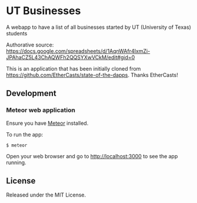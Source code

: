 # UT Businesses

A webapp to have a list of all businesses started by UT (University of Texas) students

Authorative source: https://docs.google.com/spreadsheets/d/1AqnWAfr4IxmZi-JPAhaCZ5L43ChAQWFh2QQSYXwVCkM/edit#gid=0

This is an application that has been initially cloned from https://github.com/EtherCasts/state-of-the-dapps. Thanks EtherCasts!

## Development

### Meteor web application

Ensure you have [Meteor](https://www.meteor.com/install) installed.

To run the app:

    $ meteor

Open your web browser and go to [http://localhost:3000](http://localhost:3000) to see the app running.

## License

Released under the MIT License.
